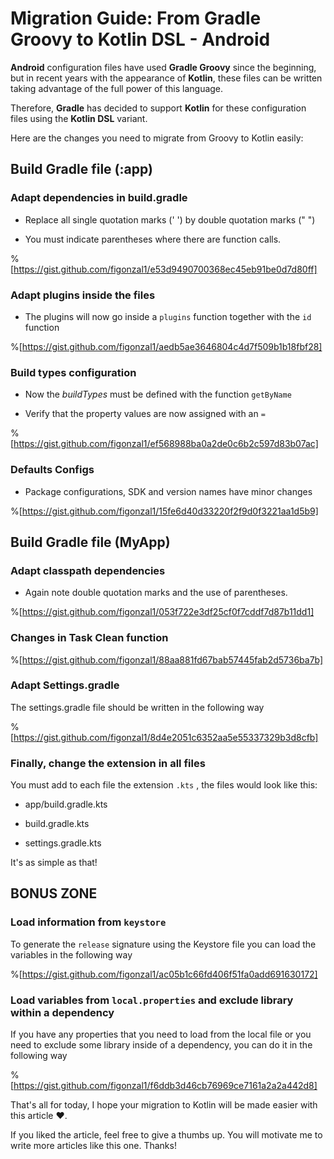 # Migration Guide: From Gradle Groovy to Kotlin DSL - Android

**Android** configuration files have used **Gradle Groovy** since the beginning, but in recent years with the appearance of **Kotlin**, these files can be written taking advantage of the full power of this language.

Therefore, **Gradle** has decided to support **Kotlin** for these configuration files using the **Kotlin DSL** variant.

Here are the changes you need to migrate from Groovy to Kotlin easily:

## Build Gradle file (:app)

### Adapt dependencies in build.gradle

*   Replace all single quotation marks (' ') by double quotation marks (" ")
    
*   You must indicate parentheses where there are function calls.
    

%[https://gist.github.com/figonzal1/e53d9490700368ec45eb91be0d7d80ff] 

### Adapt plugins inside the files

*   The plugins will now go inside a `plugins` function together with the `id` function
    

%[https://gist.github.com/figonzal1/aedb5ae3646804c4d7f509b1b18fbf28] 

### Build types configuration

*   Now the *buildTypes* must be defined with the function `getByName`
    
*   Verify that the property values are now assigned with an `=`
    

%[https://gist.github.com/figonzal1/ef568988ba0a2de0c6b2c597d83b07ac] 

### Defaults Configs

*   Package configurations, SDK and version names have minor changes
    

%[https://gist.github.com/figonzal1/15fe6d40d33220f2f9d0f3221aa1d5b9] 

## Build Gradle file (MyApp)

### Adapt classpath dependencies

*   Again note double quotation marks and the use of parentheses.
    

%[https://gist.github.com/figonzal1/053f722e3df25cf0f7cddf7d87b11dd1] 

### Changes in Task Clean function

%[https://gist.github.com/figonzal1/88aa881fd67bab57445fab2d5736ba7b] 

### Adapt Settings.gradle

The settings.gradle file should be written in the following way

%[https://gist.github.com/figonzal1/8d4e2051c6352aa5e55337329b3d8cfb] 

### Finally, change the extension in all files

You must add to each file the extension `.kts` , the files would look like this:

*   app/build.gradle.kts
    
*   build.gradle.kts
    
*   settings.gradle.kts
    

It's as simple as that!

## BONUS ZONE

### Load information from `keystore`

To generate the `release` signature using the Keystore file you can load the variables in the following way

%[https://gist.github.com/figonzal1/ac05b1c66fd406f51fa0add691630172] 

### Load variables from `local.properties` and exclude library within a dependency

If you have any properties that you need to load from the local file or you need to exclude some library inside of a dependency, you can do it in the following way

%[https://gist.github.com/figonzal1/f6ddb3d46cb76969ce7161a2a2a442d8] 

That's all for today, I hope your migration to Kotlin will be made easier with this article ❤.

If you liked the article, feel free to give a thumbs up. You will motivate me to write more articles like this one. Thanks!